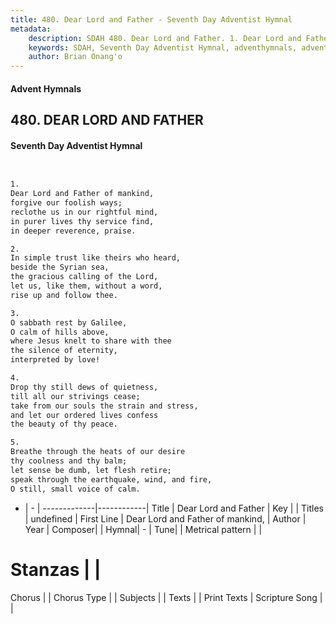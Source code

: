 ```yaml
---
title: 480. Dear Lord and Father - Seventh Day Adventist Hymnal
metadata:
    description: SDAH 480. Dear Lord and Father. 1. Dear Lord and Father of mankind, forgive our foolish ways; reclothe us in our rightful mind, in purer lives thy service find, in deeper reverence, praise.
    keywords: SDAH, Seventh Day Adventist Hymnal, adventhymnals, advent hymnals, Dear Lord and Father, Dear Lord and Father of mankind, 
    author: Brian Onang'o
---
```


#### Advent Hymnals
## 480. DEAR LORD AND FATHER
#### Seventh Day Adventist Hymnal

```txt


1.
Dear Lord and Father of mankind,
forgive our foolish ways;
reclothe us in our rightful mind,
in purer lives thy service find,
in deeper reverence, praise.

2.
In simple trust like theirs who heard,
beside the Syrian sea,
the gracious calling of the Lord,
let us, like them, without a word,
rise up and follow thee.

3.
O sabbath rest by Galilee,
O calm of hills above,
where Jesus knelt to share with thee
the silence of eternity,
interpreted by love!

4.
Drop thy still dews of quietness,
till all our strivings cease;
take from our souls the strain and stress,
and let our ordered lives confess
the beauty of thy peace.

5.
Breathe through the heats of our desire
thy coolness and thy balm;
let sense be dumb, let flesh retire;
speak through the earthquake, wind, and fire,
O still, small voice of calm.


```

- |   -  |
-------------|------------|
Title | Dear Lord and Father |
Key |  |
Titles | undefined |
First Line | Dear Lord and Father of mankind, |
Author | 
Year | 
Composer|  |
Hymnal|  - |
Tune|  |
Metrical pattern | |
# Stanzas |  |
Chorus |  |
Chorus Type |  |
Subjects |  |
Texts |  |
Print Texts | 
Scripture Song |  |
  
